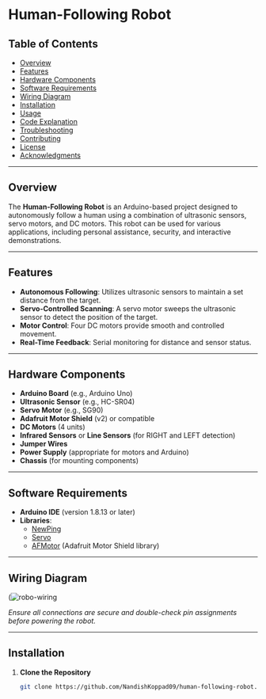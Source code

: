 # Human-Following Robot

## Table of Contents
- [Overview](#overview)
- [Features](#features)
- [Hardware Components](#hardware-components)
- [Software Requirements](#software-requirements)
- [Wiring Diagram](#wiring-diagram)
- [Installation](#installation)
- [Usage](#usage)
- [Code Explanation](#code-explanation)
- [Troubleshooting](#troubleshooting)
- [Contributing](#contributing)
- [License](#license)
- [Acknowledgments](#acknowledgments)

---

## Overview

The **Human-Following Robot** is an Arduino-based project designed to autonomously follow a human using a combination of ultrasonic sensors, servo motors, and DC motors. This robot can be used for various applications, including personal assistance, security, and interactive demonstrations.

---

## Features

- **Autonomous Following**: Utilizes ultrasonic sensors to maintain a set distance from the target.
- **Servo-Controlled Scanning**: A servo motor sweeps the ultrasonic sensor to detect the position of the target.
- **Motor Control**: Four DC motors provide smooth and controlled movement.
- **Real-Time Feedback**: Serial monitoring for distance and sensor status.

---

## Hardware Components

- **Arduino Board** (e.g., Arduino Uno)
- **Ultrasonic Sensor** (e.g., HC-SR04)
- **Servo Motor** (e.g., SG90)
- **Adafruit Motor Shield** (v2) or compatible
- **DC Motors** (4 units)
- **Infrared Sensors** or **Line Sensors** (for RIGHT and LEFT detection)
- **Jumper Wires**
- **Power Supply** (appropriate for motors and Arduino)
- **Chassis** (for mounting components)

---

## Software Requirements

- **Arduino IDE** (version 1.8.13 or later)
- **Libraries**:
  - [NewPing](https://bitbucket.org/teckel12/arduino-new-ping/downloads/)
  - [Servo](https://www.arduino.cc/en/Reference/Servo)
  - [AFMotor](https://github.com/adafruit/Adafruit_Motor_Shield_V2_Library) (Adafruit Motor Shield library)

---

## Wiring Diagram

(![robo-wiring](https://github.com/user-attachments/assets/17daeea6-137d-4927-a328-b1e7fe1b75c7)



*Ensure all connections are secure and double-check pin assignments before powering the robot.*

---

## Installation

1. **Clone the Repository**
   ```bash
   git clone https://github.com/NandishKoppad09/human-following-robot.git
